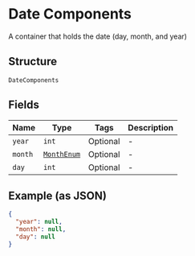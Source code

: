 
# Date Components

A container that holds the date (day, month, and year)

## Structure

`DateComponents`

## Fields

| Name | Type | Tags | Description |
|  --- | --- | --- | --- |
| `year` | `int` | Optional | - |
| `month` | [`MonthEnum`](../../doc/models/month-enum.md) | Optional | - |
| `day` | `int` | Optional | - |

## Example (as JSON)

```json
{
  "year": null,
  "month": null,
  "day": null
}
```

